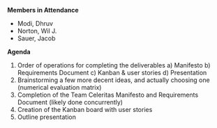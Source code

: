 **Members in Attendance**

- Modi, Dhruv
- Norton, Wil J.
- Sauer, Jacob

**Agenda**

1. Order of operations for completing the deliverables
  a) Manifesto
  b) Requirements Document
  c) Kanban & user stories
  d) Presentation
2. Brainstorming a few more decent ideas, and actually choosing one (numerical evaluation matrix)
3. Completion of the Team Celeritas Manifesto and Requirements Document (likely done concurrently)
4. Creation of the Kanban board with user stories
5. Outline presentation
